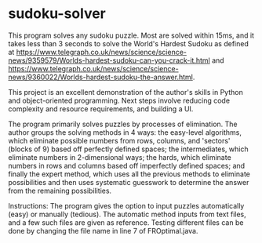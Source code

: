 # sudoku-solver
This program solves any sudoku puzzle. Most are solved within 15ms, and it takes less than 3 seconds to solve the World's Hardest Sudoku 
as defined at https://www.telegraph.co.uk/news/science/science-news/9359579/Worlds-hardest-sudoku-can-you-crack-it.html and 
https://www.telegraph.co.uk/news/science/science-news/9360022/Worlds-hardest-sudoku-the-answer.html.

This project is an excellent demonstration of the author's skills in Python and object-oriented programming. Next steps
involve reducing code complexity and resource requirements, and building a UI.

The program primarily solves puzzles by processes of elimination. The author groups the solving methods in 4 ways: the 
easy-level algorithms, which eliminate possible numbers from rows, columns, and 'sectors' (blocks of 9) based off perfectly 
defined spaces; the intermediates, which eliminate numbers in 2-dimensional ways; the hards, which eliminate numbers in rows
and columns based off imperfectly defined spaces; and finally the expert method, which uses all the previous methods to 
eliminate possibilities and then uses systematic guesswork to determine the answer from the remaining possibilities.

Instructions: The program gives the option to input puzzles automatically (easy) or manually (tedious). The automatic 
method inputs from text files, and a few such files are given as reference. Testing different files can be done by changing
the file name in line 7 of FROptimal.java.

